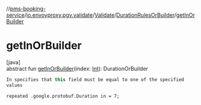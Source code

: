 //[pms-booking-service](../../../../index.md)/[io.envoyproxy.pgv.validate](../../index.md)/[Validate](../index.md)/[DurationRulesOrBuilder](index.md)/[getInOrBuilder](get-in-or-builder.md)

# getInOrBuilder

[java]\
abstract fun [getInOrBuilder](get-in-or-builder.md)(index: [Int](https://kotlinlang.org/api/core/kotlin-stdlib/kotlin/-int/index.html)): DurationOrBuilder

```kotlin
In specifies that this field must be equal to one of the specified
values

```
`repeated .google.protobuf.Duration in = 7;`